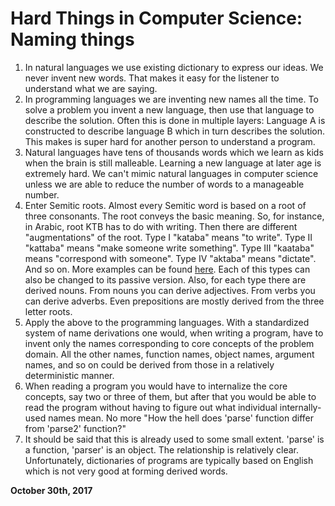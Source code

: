 # Hard Things in Computer Science: Naming things



1.  In natural languages we use existing dictionary to express our ideas. We never invent new words. That makes it easy for the listener to understand what we are saying.
2.  In programming languages we are inventing new names all the time. To solve a problem you invent a new language, then use that language to describe the solution. Often this is done in multiple layers: Language A is constructed to describe language B which in turn describes the solution. This makes is super hard for another person to understand a program.
3.  Natural languages have tens of thousands words which we learn as kids when the brain is still malleable. Learning a new language at later age is extremely hard. We can't mimic natural languages in computer science unless we are able to reduce the number of words to a manageable number.
4.  Enter Semitic roots. Almost every Semitic word is based on a root of three consonants. The root conveys the basic meaning. So, for instance, in Arabic, root KTB has to do with writing. Then there are different "augmentations" of the root. Type I "kataba" means "to write". Type II "kattaba" means "make someone write something". Type III "kaataba" means "correspond with someone". Type IV "aktaba" means "dictate". And so on. More examples can be found [here](https://en.wikipedia.org/wiki/Arabic_verbs#Formation_of_derived_stems_.28.22forms.22.29). Each of this types can also be changed to its passive version. Also, for each type there are derived nouns. From nouns you can derive adjectives. From verbs you can derive adverbs. Even prepositions are mostly derived from the three letter roots.
5.  Apply the above to the programming languages. With a standardized system of name derivations one would, when writing a program, have to invent only the names corresponding to core concepts of the problem domain. All the other names, function names, object names, argument names, and so on could be derived from those in a relatively deterministic manner.
6.  When reading a program you would have to internalize the core concepts, say two or three of them, but after that you would be able to read the program without having to figure out what individual internally-used names mean. No more "How the hell does 'parse' function differ from 'parse2' function?"
7.  It should be said that this is already used to some small extent. 'parse' is a function, 'parser' is an object. The relationship is relatively clear. Unfortunately, dictionaries of programs are typically based on English which is not very good at forming derived words.

**October 30th, 2017**